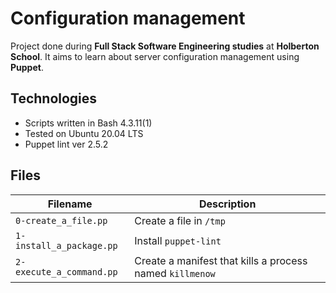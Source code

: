 # Configuration management
Project done during **Full Stack Software Engineering studies** at **Holberton School**. It aims to learn about server configuration management using **Puppet**.

## Technologies
* Scripts written in Bash 4.3.11(1)
* Tested on Ubuntu 20.04 LTS
* Puppet lint ver 2.5.2

## Files

| Filename | Description |
| -------- | ----------- |
| `0-create_a_file.pp` | Create a file in `/tmp` |
| `1-install_a_package.pp` | Install `puppet-lint` |
| `2-execute_a_command.pp` | Create a manifest that kills a process named `killmenow` |
